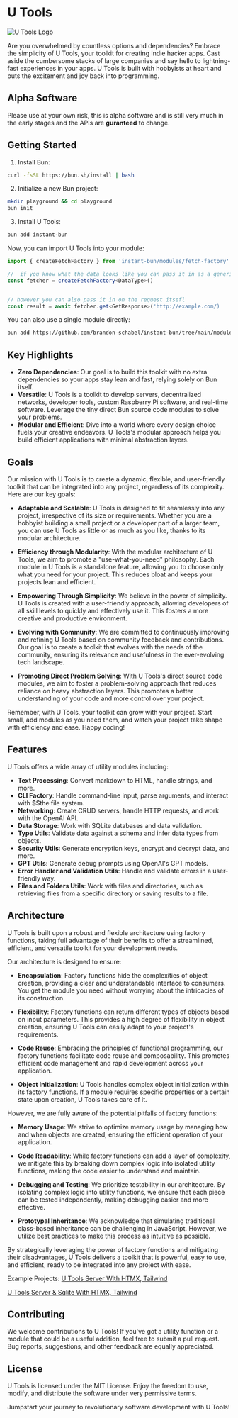 # U Tools

![U Tools Logo](https://user-images.githubusercontent.com/18100375/231109092-34bdc552-dd37-413d-8eec-b9b668340b65.png)

Are you overwhelmed by countless options and dependencies? Embrace the simplicity of U Tools, your toolkit for creating indie hacker apps. Cast aside the cumbersome stacks of large companies and say hello to lightning-fast experiences in your apps. U Tools is built with hobbyists at heart and puts the excitement and joy back into programming.

## Alpha Software

Please use at your own risk, this is alpha software and is still very much in the early stages and the APIs are **guranteed** to change.

## Getting Started

1. Install Bun:

```bash
curl -fsSL https://bun.sh/install | bash
```

2. Initialize a new Bun project:

```bash
mkdir playground && cd playground
bun init 
```

3. Install U Tools:

```bash
bun add instant-bun
```

Now, you can import U Tools into your module:

```typescript
import { createFetchFactory } from 'instant-bun/modules/fetch-factory'
```

```typescript
//  if you know what the data looks like you can pass it in as a generic here.
const fetcher = createFetchFactory<DataType>()


// however you can also pass it in on the request itsefl
const result = await fetcher.get<GetResponse>('http://example.com/)
```

You can also use a single module directly:

```bash
bun add https://github.com/brandon-schabel/instant-bun/tree/main/modules/cli-factory
```

## Key Highlights

- **Zero Dependencies**: Our goal is to build this toolkit with no extra dependencies so your apps stay lean and fast, relying solely on Bun itself.
- **Versatile**: U Tools is a toolkit to develop servers, decentralized networks, developer tools, custom Raspberry Pi software, and real-time software. Leverage the tiny direct Bun source code modules to solve your problems.
- **Modular and Efficient**: Dive into a world where every design choice fuels your creative endeavors. U Tools's modular approach helps you build efficient applications with minimal abstraction layers.

## Goals

Our mission with U Tools is to create a dynamic, flexible, and user-friendly toolkit that can be integrated into any project, regardless of its complexity. Here are our key goals:

- **Adaptable and Scalable**: U Tools is designed to fit seamlessly into any project, irrespective of its size or requirements. Whether you are a hobbyist building a small project or a developer part of a larger team, you can use U Tools as little or as much as you like, thanks to its modular architecture.

- **Efficiency through Modularity**: With the modular architecture of U Tools, we aim to promote a "use-what-you-need" philosophy. Each module in U Tools is a standalone feature, allowing you to choose only what you need for your project. This reduces bloat and keeps your projects lean and efficient.

- **Empowering Through Simplicity**: We believe in the power of simplicity. U Tools is created with a user-friendly approach, allowing developers of all skill levels to quickly and effectively use it. This fosters a more creative and productive environment.

- **Evolving with Community**: We are committed to continuously improving and refining U Tools based on community feedback and contributions. Our goal is to create a toolkit that evolves with the needs of the community, ensuring its relevance and usefulness in the ever-evolving tech landscape.

- **Promoting Direct Problem Solving**: With U Tools's direct source code modules, we aim to foster a problem-solving approach that reduces reliance on heavy abstraction layers. This promotes a better understanding of your code and more control over your project.

Remember, with U Tools, your toolkit can grow with your project. Start small, add modules as you need them, and watch your project take shape with efficiency and ease. Happy coding!

## Features

U Tools offers a wide array of utility modules including:

- **Text Processing**: Convert markdown to HTML, handle strings, and more.
- **CLI Factory**: Handle command-line input, parse arguments, and interact with $$the file system.
- **Networking**: Create CRUD servers, handle HTTP requests, and work with the OpenAI API.
- **Data Storage**: Work with SQLite databases and data validation.
- **Type Utils**: Validate data against a schema and infer data types from objects.
- **Security Utils**: Generate encryption keys, encrypt and decrypt data, and more.
- **GPT Utils**: Generate debug prompts using OpenAI's GPT models.
- **Error Handler and Validation Utils**: Handle and validate errors in a user-friendly way.
- **Files and Folders Utils**: Work with files and directories, such as retrieving files from a specific directory or saving results to a file.

## Architecture

U Tools is built upon a robust and flexible architecture using factory functions, taking full advantage of their benefits to offer a streamlined, efficient, and versatile toolkit for your development needs.

Our architecture is designed to ensure:

- **Encapsulation**: Factory functions hide the complexities of object creation, providing a clear and understandable interface to consumers. You get the module you need without worrying about the intricacies of its construction.

- **Flexibility**: Factory functions can return different types of objects based on input parameters. This provides a high degree of flexibility in object creation, ensuring U Tools can easily adapt to your project's requirements.

- **Code Reuse**: Embracing the principles of functional programming, our factory functions facilitate code reuse and composability. This promotes efficient code management and rapid development across your application.

- **Object Initialization**: U Tools handles complex object initialization within its factory functions. If a module requires specific properties or a certain state upon creation, U Tools takes care of it.

However, we are fully aware of the potential pitfalls of factory functions:

- **Memory Usage**: We strive to optimize memory usage by managing how and when objects are created, ensuring the efficient operation of your application.

- **Code Readability**: While factory functions can add a layer of complexity, we mitigate this by breaking down complex logic into isolated utility functions, making the code easier to understand and maintain.

- **Debugging and Testing**: We prioritize testability in our architecture. By isolating complex logic into utility functions, we ensure that each piece can be tested independently, making debugging easier and more effective.

- **Prototypal Inheritance**: We acknowledge that simulating traditional class-based inheritance can be challenging in JavaScript. However, we utilize best practices to make this process as intuitive as possible.

By strategically leveraging the power of factory functions and mitigating their disadvantages, U Tools delivers a toolkit that is powerful, easy to use, and efficient, ready to be integrated into any project with ease.

Example Projects:
[U Tools Server With HTMX, Tailwind](https://github.com/brandon-schabel/htmx-with-instant-bun)

[U Tools Server & Sqlite With HTMX, Tailwind](https://github.com/brandon-schabel/htmx-instant-bun-sqlite)

## Contributing

We welcome contributions to U Tools! If you've got a utility function or a module that could be a useful addition, feel free to submit a pull request. Bug reports, suggestions, and other feedback are equally appreciated.

## License

U Tools is licensed under the MIT License. Enjoy the freedom to use, modify, and distribute the software under very permissive terms.

Jumpstart your journey to revolutionary software development with U Tools!
